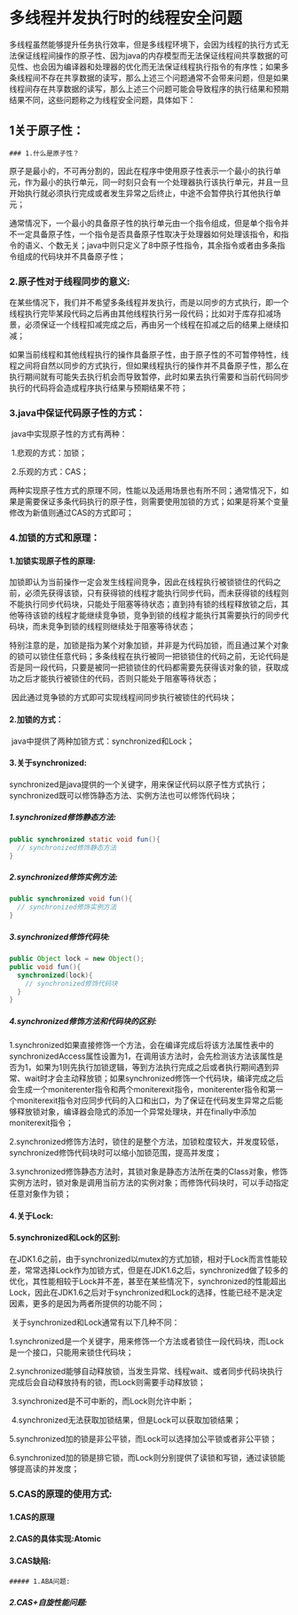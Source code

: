 # 多线程并发执行时的线程安全问题

​		多线程虽然能够提升任务执行效率，但是多线程环境下，会因为线程的执行方式无法保证线程间操作的原子性、因为java的内存模型而无法保证线程间共享数据的可见性、也会因为编译器和处理器的优化而无法保证线程执行指令的有序性；如果多条线程间不存在共享数据的读写，那么上述三个问题通常不会带来问题，但是如果线程间存在共享数据的读写，那么上述三个问题可能会导致程序的执行结果和预期结果不同，这些问题称之为线程安全问题，具体如下：

## 1关于原子性：

    ### 1.什么是原子性？

​        原子是最小的，不可再分割的，因此在程序中使用原子性表示一个最小的执行单元，作为最小的执行单元，同一时刻只会有一个处理器执行该执行单元，并且一旦开始执行就必须执行完成或者发生异常之后终止，中途不会暂停执行其他执行单元；

​		通常情况下，一个最小的具备原子性的执行单元由一个指令组成，但是单个指令并不一定具备原子性，一个指令是否具备原子性取决于处理器如何处理该指令，和指令的语义、个数无关；java中则只定义了8中原子性指令，其余指令或者由多条指令组成的代码块并不具备原子性；

### 2.原子性对于线程同步的意义:

​		在某些情况下，我们并不希望多条线程并发执行，而是以同步的方式执行，即一个线程执行完毕某段代码之后再由其他线程执行另一段代码；比如对于库存扣减场景，必须保证一个线程扣减完成之后，再由另一个线程在扣减之后的结果上继续扣减；

​		如果当前线程和其他线程执行的操作具备原子性，由于原子性的不可暂停特性，线程之间将自然以同步的方式执行，但如果线程执行的操作并不具备原子性，那么在执行期间就有可能失去执行机会而导致暂停，此时如果去执行需要和当前代码同步执行的代码将会造成程序执行结果与预期结果不符；

### 3.java中保证代码原子性的方式：

​		java中实现原子性的方式有两种：

​			1.悲观的方式：加锁；

​			2.乐观的方式：CAS；

​		两种实现原子性方式的原理不同，性能以及适用场景也有所不同；通常情况下，如果是需要保证多条代码执行的原子性，则需要使用加锁的方式；如果是将某个变量修改为新值则通过CAS的方式即可；

### 4.加锁的方式和原理：

#### 1.加锁实现原子性的原理:

​		加锁即认为当前操作一定会发生线程间竞争，因此在线程执行被锁锁住的代码之前，必须先获得该锁，只有获得锁的线程才能执行同步代码，而未获得锁的线程则不能执行同步代码块，只能处于阻塞等待状态；直到持有锁的线程释放锁之后，其他等待该锁的线程才能继续竞争锁，竞争到锁的线程才能执行其需要执行的同步代码块，而未竞争到锁的线程则继续处于阻塞等待状态；

​		特别注意的是，加锁是指为某个对象加锁，并非是为代码加锁，而且通过某个对象的锁可以锁住任意代码；多条线程在执行被同一把锁锁住的代码之前，无论代码是否是同一段代码，只要是被同一把锁锁住的代码都需要先获得该对象的锁，获取成功之后才能执行被锁住的代码，否则只能处于阻塞等待状态；

​		因此通过竞争锁的方式即可实现线程间同步执行被锁住的代码块；

#### 2.加锁的方式：

​		java中提供了两种加锁方式：synchronized和Lock；

#### 3.关于synchronized:

​		synchronized是java提供的一个关键字，用来保证代码以原子性方式执行；synchronized既可以修饰静态方法、实例方法也可以修饰代码块；

##### 1.synchronized修饰静态方法:

````java
public synchronized static void fun(){
  // synchronized修饰静态方法
}
````

##### 2.synchronized修饰实例方法:

```java
public synchronized void fun(){
  // synchronized修饰实例方法
}
```

##### 3.synchronized修饰代码块:

```java
public Object lock = new Object();
public void fun(){
  synchronized(lock){
    // synchronized修饰代码块
  }
}
```

##### 4.synchronized修饰方法和代码块的区别:

​	1.synchronized如果直接修饰一个方法，会在编译完成后将该方法属性表中的synchronizedAccess属性设置为1，在调用该方法时，会先检测该方法该属性是否为1，如果为1则先执行加锁逻辑，等到方法执行完成之后或者执行期间遇到异常、wait时才会主动释放锁；如果synchronized修饰一个代码块，编译完成之后会生成一个moniterenter指令和两个moniterexit指令，moniterenter指令和第一个moniterexit指令对应同步代码的入口和出口，为了保证在代码发生异常之后能够释放锁对象，编译器会隐式的添加一个异常处理块，并在finally中添加moniterexit指令；

​	2.synchronized修饰方法时，锁住的是整个方法，加锁粒度较大，并发度较低，synchronized修饰代码块时可以缩小加锁范围，提高并发度；

​	3.synchronized修饰静态方法时，其锁对象是静态方法所在类的Class对象，修饰实例方法时，锁对象是调用当前方法的实例对象；而修饰代码块时，可以手动指定任意对象作为锁；

#### 4.关于Lock:



#### 5.synchronized和Lock的区别:

​		在JDK1.6之前，由于synchronized以mutex的方式加锁，相对于Lock而言性能较差，常常选择Lock作为加锁方式，但是在JDK1.6之后，synchronized做了较多的优化，其性能相较于Lock并不差，甚至在某些情况下，synchronized的性能超出Lock，因此在JDK1.6之后对于synchronized和Lock的选择，性能已经不是决定因素，更多的是因为两者所提供的功能不同；

​		关于synchronized和Lock通常有以下几种不同：

​			1.synchronized是一个关键字，用来修饰一个方法或者锁住一段代码块，而Lock是一个接口，只能用来锁住代码块；

​			2.synchronized能够自动释放锁，当发生异常、线程wait、或者同步代码块执行完成后会自动释放持有的锁，而Lock则需要手动释放锁；

​			3.synchronized是不可中断的，而Lock则允许中断；

​			4.synchronized无法获取加锁结果，但是Lock可以获取加锁结果；

​			5.synchronized加的锁是非公平锁，而Lock可以选择加公平锁或者非公平锁；

​			6.synchronized加的锁是排它锁，而Lock则分别提供了读锁和写锁，通过读锁能够提高读的并发度；

### 5.CAS的原理的使用方式:

#### 1.CAS的原理

#### 2.CAS的具体实现:Atomic

#### 3.CAS缺陷:

	##### 1.ABA问题:

##### 2.CAS+自旋性能问题:



